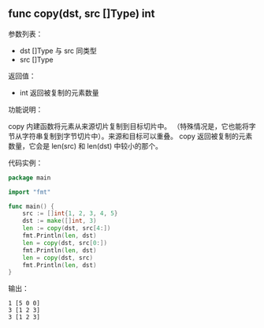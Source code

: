 ## func copy(dst, src []Type) int

参数列表：

- dst []Type 与 src 同类型
- src []Type

返回值：

- int 返回被复制的元素数量

功能说明：

copy 内建函数将元素从来源切片复制到目标切片中。 （特殊情况是，它也能将字节从字符串复制到字节切片中）。来源和目标可以重叠。 copy 返回被复制的元素数量，它会是 len(src) 和 len(dst) 中较小的那个。

代码实例：

```go
package main

import "fmt"

func main() {
	src := []int{1, 2, 3, 4, 5}
	dst := make([]int, 3)
	len := copy(dst, src[4:])
	fmt.Println(len, dst)
	len = copy(dst, src[0:])
	fmt.Println(len, dst)
	len = copy(dst, src)
	fmt.Println(len, dst)
}
```

输出：

~~~
1 [5 0 0]
3 [1 2 3]
3 [1 2 3]
~~~
